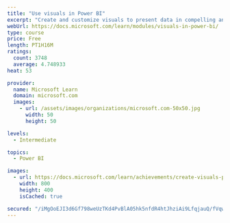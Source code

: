 ```yaml
---
title: "Use visuals in Power BI"
excerpt: "Create and customize visuals to present data in compelling and insightful ways."
webUrl: https://docs.microsoft.com/learn/modules/visuals-in-power-bi/
type: course
price: Free
length: PT1H16M
ratings:
  count: 3748
  average: 4.748933
heat: 53

provider:
  name: Microsoft Learn
  domain: microsoft.com
  images:
    - url: /assets/images/organizations/microsoft.com-50x50.jpg
      width: 50
      height: 50

levels:
  - Intermediate

topics:
  - Power BI

images:
  - url: https://docs.microsoft.com/learn/achievements/create-visuals-power-bi-desktop-social.png
    width: 800
    height: 400
    isCached: true

secured: "/iMgOoEJI3d6Gf798weUzTKd4PvBlA05hk5nfdR4htJhziAi9LfqjauQ/fVqwoKV/UTZfp/sg5xd6HLRnpRDu0+oaRCY7UyN2vQMeMrzMn/EebJu5ADWo95Dkc9ym8U1CPmeGTXJTNPScVcNkMQQT4gCSnDVDIx/rsNfttYaBr69Of3z15Mw9k2Wdc7lxsCvlQY1GgiDgaLIyQ7VwP/wrierByWt+YS94/2zv0+sAK/VZyX6xk6oo5ENe6HDfNG/pQRW8pD9P1xXF3xjwRdOH/xYF/lUzVse6OmCcYqMu9sIyNDb4FGt5+rq3jJQj9VQcIFXU3gaOlRwK1/WekwmfrCo3/+UXZkg8ZWAw3zG6tHihKM8n5rp7FHcWbBKnSbDZwAO/+5ZefxoozzWdau+BiIWUMbyb8simeVHGY0jiJQ=;LwWdnjmH0z1jrdKM3yoyzw=="
---
```


